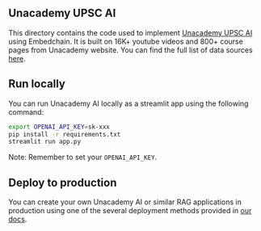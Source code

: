 ## Unacademy UPSC AI

This directory contains the code used to implement [Unacademy UPSC AI](https://unacademy-ai.streamlit.app/) using Embedchain. It is built on 16K+ youtube videos and 800+ course pages from Unacademy website. You can find the full list of data sources [here](https://gist.github.com/deshraj/7714feadccca13cefe574951652fa9b2).

## Run locally

You can run Unacademy AI locally as a streamlit app using the following command:

```bash
export OPENAI_API_KEY=sk-xxx
pip install -r requirements.txt
streamlit run app.py
```

Note: Remember to set your `OPENAI_API_KEY`.

## Deploy to production

You can create your own Unacademy AI or similar RAG applications in production using one of the several deployment methods provided in [our docs](https://docs.embedchain.ai/get-started/deployment).

